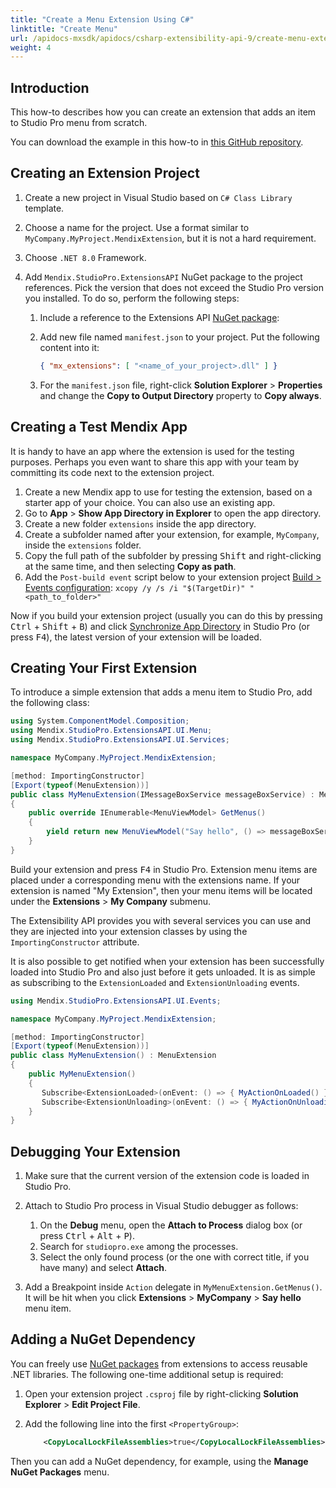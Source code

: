 ```yaml
---
title: "Create a Menu Extension Using C#"
linktitle: "Create Menu"
url: /apidocs-mxsdk/apidocs/csharp-extensibility-api-9/create-menu-extension/
weight: 4
---
```


## Introduction

This how-to describes how you can create an extension that adds an item to Studio Pro menu from scratch.

You can download the example in this how-to in [this GitHub repository](https://github.com/mendix/ExtensionAPI-Samples).

## Creating an Extension Project

1. Create a new project in Visual Studio based on `C# Class Library` template.
2. Choose a name for the project. Use a format similar to `MyCompany.MyProject.MendixExtension`, but it is not a hard requirement.
3. Choose `.NET 8.0` Framework.
4. Add `Mendix.StudioPro.ExtensionsAPI` NuGet package to the project references. Pick the version that does not exceed the Studio Pro version you installed. To do so, perform the following steps:

    1. Include a reference to the Extensions API [NuGet package](https://www.nuget.org/packages/Mendix.StudioPro.ExtensionsAPI): 
    2. Add new file named `manifest.json` to your project. Put the following content into it:

        ```json
        { "mx_extensions": [ "<name_of_your_project>.dll" ] }
        ```

    3. For the `manifest.json` file, right-click **Solution Explorer** > **Properties** and change the **Copy to Output Directory** property to **Copy always**.

## Creating a Test Mendix App

It is handy to have an app where the extension is used for the testing purposes. Perhaps you even want to share this app with your team by committing its code next to the extension project.

1. Create a new Mendix app to use for testing the extension, based on a starter app of your choice. You can also use an existing app.
2. Go to **App** > **Show App Directory in Explorer** to open the app directory.
3. Create a new folder `extensions` inside the app directory.
4. Create a subfolder named after your extension, for example, `MyCompany`, inside the `extensions` folder.
5. Copy the full path of the subfolder by pressing <kbd>Shift</kbd> and right-clicking at the same time, and then selecting **Copy as path**.
6. Add the `Post-build event` script below to your extension project [Build > Events configuration](https://docs.microsoft.com/en-us/visualstudio/ide/how-to-specify-build-events-csharp?view=vs-2022):
   `xcopy /y /s /i "$(TargetDir)" "<path_to_folder>"`

Now if you build your extension project (usually you can do this by pressing <kbd>Ctrl</kbd> + <kbd>Shift</kbd> + <kbd>B</kbd>) and click [Synchronize App Directory](/refguide/app-menu/#synchronize) in Studio Pro (or press <kbd>F4</kbd>), the latest version of your extension will be loaded.

## Creating Your First Extension

To introduce a simple extension that adds a menu item to Studio Pro, add the following class:

```csharp
using System.ComponentModel.Composition;
using Mendix.StudioPro.ExtensionsAPI.UI.Menu;
using Mendix.StudioPro.ExtensionsAPI.UI.Services;

namespace MyCompany.MyProject.MendixExtension;

[method: ImportingConstructor]
[Export(typeof(MenuExtension))]
public class MyMenuExtension(IMessageBoxService messageBoxService) : MenuExtension
{
    public override IEnumerable<MenuViewModel> GetMenus()
    {
        yield return new MenuViewModel("Say hello", () => messageBoxService.ShowInformation("Hello World!"));
    }
}
```

Build your extension and press <kbd>F4</kbd> in Studio Pro. Extension menu items are placed under a corresponding menu with the extensions name. If your extension is named "My Extension", then your menu items will be located under the **Extensions** > **My Company** submenu.

The Extensibility API provides you with several services you can use and they are injected into your extension classes by using the `ImportingConstructor` attribute.

It is also possible to get notified when your extension has been successfully loaded into Studio Pro and also just before it gets unloaded. It is as simple as subscribing to the `ExtensionLoaded` and `ExtensionUnloading` events.

```csharp
using Mendix.StudioPro.ExtensionsAPI.UI.Events;

namespace MyCompany.MyProject.MendixExtension;

[method: ImportingConstructor]
[Export(typeof(MenuExtension))]
public class MyMenuExtension() : MenuExtension
{
    public MyMenuExtension()
    {
       Subscribe<ExtensionLoaded>(onEvent: () => { MyActionOnLoaded() });
       Subscribe<ExtensionUnloading>(onEvent: () => { MyActionOnUnloading() });
    }
}
```

## Debugging Your Extension

1. Make sure that the current version of the extension code is loaded in Studio Pro.
2. Attach to Studio Pro process in Visual Studio debugger as follows:
   1. On the **Debug** menu, open the **Attach to Process** dialog box  (or press <kbd>Ctrl</kbd> + <kbd>Alt</kbd> + <kbd>P</kbd>).
   2. Search for `studiopro.exe` among the processes.
   3. Select the only found process (or the one with correct title, if you have many) and select **Attach**.

3. Add a Breakpoint inside `Action` delegate in `MyMenuExtension.GetMenus()`. It will be hit when you click **Extensions** > **MyCompany** > **Say hello** menu item.

## Adding a NuGet Dependency

You can freely use [NuGet packages](https://www.nuget.org/) from extensions to access reusable .NET libraries. The following one-time additional setup is required:

1. Open your extension project `.csproj` file by right-clicking **Solution Explorer** > **Edit Project File**.
2. Add the following line into the first `<PropertyGroup>`:

    ```xml
        <CopyLocalLockFileAssemblies>true</CopyLocalLockFileAssemblies>
    ```

Then you can add a NuGet dependency, for example, using the **Manage NuGet Packages** menu.
